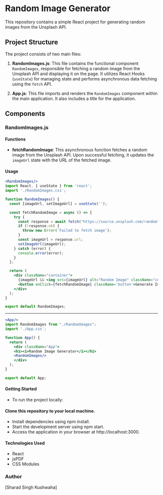 # Random Image Generator

This repository contains a simple React project for generating random images from the Unsplash API.

## Project Structure

The project consists of two main files:

1. **RandomImages.js**: This file contains the functional component `RandomImages`, responsible for fetching a random image from the Unsplash API and displaying it on the page. It utilizes React Hooks (`useState`) for managing state and performs asynchronous data fetching using the `fetch` API.

2. **App.js**: This file imports and renders the `RandomImages` component within the main application. It also includes a title for the application.

## Components

### RandomImages.js

#### Functions
- **fetchRandomImage**: This asynchronous function fetches a random image from the Unsplash API. Upon successful fetching, it updates the `imageUrl` state with the URL of the fetched image.

#### Usage

```jsx
<RandomImages/>
import React, { useState } from 'react';
import './RandomImages.css';

function RandomImages() {
  const [imageUrl, setImageUrl] = useState('');

  const fetchRandomImage = async () => {
    try {
      const response = await fetch("https://source.unsplash.com/random");
      if (!response.ok) {
        throw new Error('Failed to fetch image');
      }
      const imageUrl = response.url;
      setImageUrl(imageUrl);
    } catch (error) {
      console.error(error);
    }
  };

  return (
    <div className="container">
      {imageUrl && <img src={imageUrl} alt="Random Image" className="centered-image" />}
      <button onClick={fetchRandomImage} className='button'>Generate Image</button>
    </div>
  );
}

export default RandomImages;
```

---------------------------------------------------------------------------------------------------------------------------------------------

```jsx
<App/>
import RandomImages from "./RandomImages";
import './App.css';

function App() {
  return (
    <div className="App">
    <h1><i>Random Image Generator</i></h1>
    <RandomImages/>
    </div>
  );
}

export default App;
```

#### Getting Started
- To run the project locally:

#### Clone this repository to your local machine.
- Install dependencies using npm install.
- Start the development server using npm start.
- Access the application in your browser at http://localhost:3000.

#### Technologies Used
- React
- jsPDF
- CSS Modules

### Author
[Sharad Singh Kushwaha]
